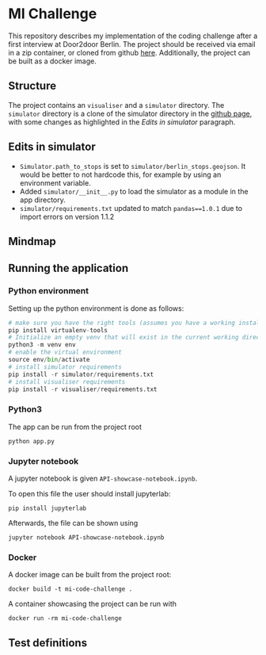 # MI Challenge

This repository describes my implementation of the coding challenge after a first interview at Door2door Berlin. The project should be received via email in a zip container, or cloned from github [here](https://github.com/fl0r1s/door2door_mi_challenge). Additionally, the project can be built as a docker image.

## Structure

The project contains an `visualiser` and a `simulator` directory. The `simulator` directory is a clone of the simulator directory in the [github page](https://github.com/door2door-io/mi-code-challenge), with some changes as highlighted in the *Edits in simulator* paragraph.

## Edits in simulator

- `Simulator.path_to_stops` is set to `simulator/berlin_stops.geojson`. It would be better to not hardcode this, for example by using an environment variable.
- Added `simulator/__init__.py` to load the simulator as a module in the app directory.
- `simulator/requirements.txt` updated to match `pandas==1.0.1` due to import errors on version 1.1.2

## Mindmap

## Running the application

### Python environment

Setting up the python environment is done as follows:

```python
# make sure you have the right tools (assumes you have a working install of python)
pip install virtualenv-tools
# Initialize an empty venv that will exist in the current working directory as `venv`
python3 -m venv env
# enable the virtual environment
source env/bin/activate
# install simulator requirements
pip install -r simulator/requirements.txt
# install visualiser requirements
pip install -r visualiser/requirements.txt
```

### Python3

The app can be run from the project root

```shell
python app.py
```

### Jupyter notebook

A jupyter notebook is given `API-showcase-notebook.ipynb`.

To open this file the user should install jupyterlab:

```shell
pip install jupyterlab
```

Afterwards, the file can be shown using

```shell
jupyter notebook API-showcase-notebook.ipynb
```

### Docker

A docker image can be built from the project root:

```shell
docker build -t mi-code-challenge .
```

A container showcasing the project can be run with
```shell
docker run -rm mi-code-challenge
```

## Test definitions

